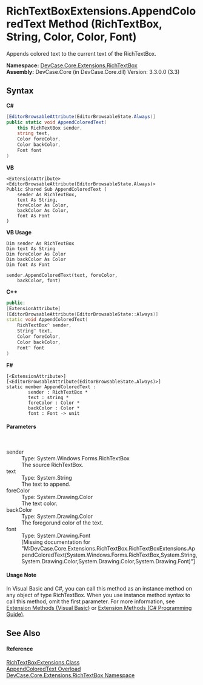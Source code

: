# RichTextBoxExtensions.AppendColoredText Method (RichTextBox, String, Color, Color, Font)
 

Appends colored text to the current text of the RichTextBox.

**Namespace:**&nbsp;<a href="N_DevCase_Core_Extensions_RichTextBox">DevCase.Core.Extensions.RichTextBox</a><br />**Assembly:**&nbsp;DevCase.Core (in DevCase.Core.dll) Version: 3.3.0.0 (3.3)

## Syntax

**C#**<br />
``` C#
[EditorBrowsableAttribute(EditorBrowsableState.Always)]
public static void AppendColoredText(
	this RichTextBox sender,
	string text,
	Color foreColor,
	Color backColor,
	Font font
)
```

**VB**<br />
``` VB
<ExtensionAttribute>
<EditorBrowsableAttribute(EditorBrowsableState.Always)>
Public Shared Sub AppendColoredText ( 
	sender As RichTextBox,
	text As String,
	foreColor As Color,
	backColor As Color,
	font As Font
)
```

**VB Usage**<br />
``` VB Usage
Dim sender As RichTextBox
Dim text As String
Dim foreColor As Color
Dim backColor As Color
Dim font As Font

sender.AppendColoredText(text, foreColor, 
	backColor, font)
```

**C++**<br />
``` C++
public:
[ExtensionAttribute]
[EditorBrowsableAttribute(EditorBrowsableState::Always)]
static void AppendColoredText(
	RichTextBox^ sender, 
	String^ text, 
	Color foreColor, 
	Color backColor, 
	Font^ font
)
```

**F#**<br />
``` F#
[<ExtensionAttribute>]
[<EditorBrowsableAttribute(EditorBrowsableState.Always)>]
static member AppendColoredText : 
        sender : RichTextBox * 
        text : string * 
        foreColor : Color * 
        backColor : Color * 
        font : Font -> unit 

```


#### Parameters
&nbsp;<dl><dt>sender</dt><dd>Type: System.Windows.Forms.RichTextBox<br />The source RichTextBox.</dd><dt>text</dt><dd>Type: System.String<br />The text to append.</dd><dt>foreColor</dt><dd>Type: System.Drawing.Color<br />The text color.</dd><dt>backColor</dt><dd>Type: System.Drawing.Color<br />The foregorund color of the text.</dd><dt>font</dt><dd>Type: System.Drawing.Font<br />\[Missing <param name="font"/> documentation for "M:DevCase.Core.Extensions.RichTextBox.RichTextBoxExtensions.AppendColoredText(System.Windows.Forms.RichTextBox,System.String,System.Drawing.Color,System.Drawing.Color,System.Drawing.Font)"\]</dd></dl>

#### Usage Note
In Visual Basic and C#, you can call this method as an instance method on any object of type RichTextBox. When you use instance method syntax to call this method, omit the first parameter. For more information, see <a href="https://docs.microsoft.com/dotnet/visual-basic/programming-guide/language-features/procedures/extension-methods">Extension Methods (Visual Basic)</a> or <a href="https://docs.microsoft.com/dotnet/csharp/programming-guide/classes-and-structs/extension-methods">Extension Methods (C# Programming Guide)</a>.

## See Also


#### Reference
<a href="T_DevCase_Core_Extensions_RichTextBox_RichTextBoxExtensions">RichTextBoxExtensions Class</a><br /><a href="Overload_DevCase_Core_Extensions_RichTextBox_RichTextBoxExtensions_AppendColoredText">AppendColoredText Overload</a><br /><a href="N_DevCase_Core_Extensions_RichTextBox">DevCase.Core.Extensions.RichTextBox Namespace</a><br />